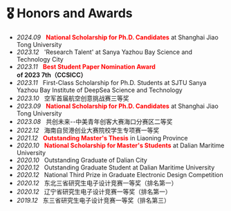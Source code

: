 # 🎖 Honors and Awards
- *2024.09* &nbsp; **<span style="color:red">National Scholarship for Ph.D. Candidates</span>** at Shanghai Jiao Tong University
- *2023.12* &nbsp; 'Research Talent' at Sanya Yazhou Bay Science and Technology City
- *2023.11* &nbsp; **<span style="color:red">Best Student Paper Nomination Award</span> of 2023 7th（CCSICC）**
- *2023.11* &nbsp; First-Class Scholarship for Ph.D. Students at SJTU Sanya Yazhou Bay Institute of DeepSea Science and Technology
- *2023.10* &nbsp; 空军首届航空创意挑战赛三等奖
- *2023.09* &nbsp; **<span style="color:red">National Scholarship for Ph.D. Candidates</span>** at Shanghai Jiao Tong University
- *2023.08* &nbsp; 共创未来--中美青年创客大赛海口分赛区二等奖
- *2022.12* &nbsp; 海南自贸港创业大赛院校学生专项赛一等奖
- *2021.12* &nbsp; **<span style="color:red">Outstanding Master's Thesis</span>** in Liaoning Province
- *2020.10* &nbsp; **<span style="color:red">National Scholarship for Master's Students</span>** at Dalian Maritime University
- *2020.10* &nbsp; Outstanding Graduate of Dalian City
- *2020.12* &nbsp; Outstanding Graduate Student at Dalian Maritime University
- *2020.12* &nbsp; National Third Prize in Graduate Electronic Design Competition
- *2020.12* &nbsp; 东北三省研究生电子设计竞赛一等奖（排名第一）
- *2020.12* &nbsp; 辽宁省研究生电子设计竞赛一等奖（排名第一）
- *2019.12* &nbsp; 东三省研究生电子设计竞赛一等奖（排名第三）
